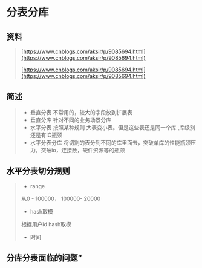 # 分表分库

## 资料

> [https://www.cnblogs.com/aksir/p/9085694.html](https://www.cnblogs.com/aksir/p/9085694.html)
>
> [https://www.cnblogs.com/aksir/p/9085694.html](https://www.cnblogs.com/aksir/p/9085694.html)

## 简述

> * 垂直分表 不常用的，较大的字段放到扩展表
> * 垂直分库 针对不同的业务场景分库
> * 水平分表  按照某种规则 大表变小表。但是这些表还是同一个库 ,库级别还是有IO瓶颈
> * 水平分表分库 将切割的表分到不同的库里面去，突破单库的性能瓶颈压力，突破io，连接数，硬件资源等的瓶颈

## 水平分表切分规则

> * range 
>
> 从0 - 100000， 100000- 20000
> * hash取模
>
> 根据用户id hash取模
> * 时间

## 分库分表面临的问题”



